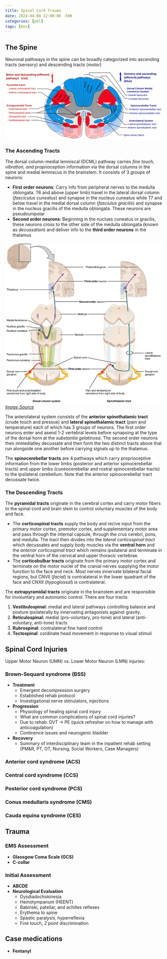 ```yaml
---
title: Spinal Cord Trauma
date: 2024-04-08 12:00:00 -500
categories: [pbl]
tags: [bns]
---
```


## The Spine

Neuronal pathways in the spine can be broadly categorized into ascending tracts (sensory) and descending tracts (motor)

![Spinal Tracts](/img/Spinal_tracts.svg)

### The Ascending Tracts

The dorsal column-medial lemniscal (DCML) pathway carries _fine touch, vibration, and proprioception_ information via the dorsal columns in the spine and medial lemniscus in the brainstem. It consists of 3 groups of neurons:
 - **First order neurons**: Carry info from peripheral nerves to the medulla oblongata. T6 and above (upper limb) travel in the lateral dorsal column (_fasciculus cuneatus_) and synapse in the nucleus cuneatus while T7 and below travel in the medial dorsal column (_fasciulus gracilis_) and synapse in the nucleus gracilis of the medulla oblongata. These neurons are pseudounipolar
- **Second order neurons**: Beginning in the nuclues cuneatus or gracilis, these neurons cross to the other side of the medulla oblongata (known as _decussation_) and deliver info to the **third order neurons** in the thalamus

![DCML Pathway](/img/DCML_pathway.jpg)
    [_Image Source_](http://cnx.org/content/col11496/1.6/)

The anterolateral system consists of the **anterior spinothalamic tract** (crude touch and pressue) and **lateral spinothalamic tract** (pain and temperature) each of which has 3 groups of neurons. The first order neurons enter and asend 1-2 vertebral levels before synapsing at the type of the dorsal horn at the _substantia gelatinosa_. The second order neurons then immediatley decussate and then form the two distinct tracts above that run alongside one another before carrying signals up to the thalamus.

The **spinocerebellar tracts** are 4 pathways which carry proprioceptive information from the lower limbs (posterior and anterior spinocerebellar tracts) and upper limbs (cuneocerebellar and rostral spinocerebellar tracts) to the ipsilateral cerebellum. Note that the anterior spinocerebellar tract decussate twice.

### The Descending Tracts

The **pyramidal tracts** originate in the cerebral cortex and carry motor fibers to the spinal cord and brain stem to control voluntary muscles of the body and face. 
 - The **corticospinal tracts** supply the body and recive input from the primary motor cortex, premotor cortex, and supplementary motor area and pass through the internal capsule, through the crus cerebri, pons, and medulla. The tract then divides into the _lateral corticospinal tract_ which decussates and supply body muscles via the **ventral horn** and the _anterior corticospinal tract_ which remains ipsilateral and terminate in the ventral horn of the cervical and upper thoracic vertebrae.
 - The **corticobulbar tracts** originate from the primary motor cortex and terminate on the motor nuclei of the cranial nerves supplying the motor function to the face and neck. Most nerves innervate bilateral facial regions, but CNVII (_facial_) is contralateral in the lower quadrant of the face and CNXII (_hypoglossal_) is contralateral.

The **extrapyramidal tracts** originate in the brainstem and are responsible for involuntary and autonomic control. There are four tracts: 
1. **Vestibulospinal:** medial and lateral pathways controlling balance and posture ipsilaterally by innervating antagonists against gravity.
2. **Reticulospinal:** medial (pro-voluntary, pro-tone) and lateral (anti-voluntary, anti-tone) tracts
3. **Rubrospinal**: contralateral fine hand control
4. **Tectospinal**: cordinate head movement in response to visual stimuli

## Spinal Cord Injuries

Upper Motor Neuron (UMN) vs. Lower Motor Neuron (LMN) injuries: 

### Brown-Sequard syndrome (BSS)

* **Treatment** 
    * Emergent decompression surgery
    * Established rehab protocol
    * Investigational nerve stimulators, injections
* **Progression** 
    * Physiology of healing spinal cord injury
    * What are common complications of spinal cord injuries?
    * Due to rehab: DVT → PE (quick refresher on how to manage with anticoagulation)
    * Continence issues and neurogenic bladder
* **Recovery**
    * Summary of interdisciplinary team in the inpatient rehab setting (PM&R, PT, OT, Nursing, Social Workers, Case Managers)

### Anterior cord syndrome (ACS)

### Central cord syndrome (CCS)

### Posterior cord syndrome (PCS)

### Conus medullaris syndrome (CMS)

### Cauda equina syndrome (CES)

## Trauma

### EMS Assessment

- **Glassgow Coma Scale (GCS)**
- **C-collar**

### Initial Assessment

- **ABCDE**
- **Neurological Evaluation**
    * Dysdiadochokinesia
    * Hemotympanum (HEENT)
    * Babinski, patellar, and achilles reflexes
    * Erythema to spine 
    * Spastic paralysis, hyperreflexia
    * Fine touch, 2 point discrimination

## Case medications

- **Fentanyl**

